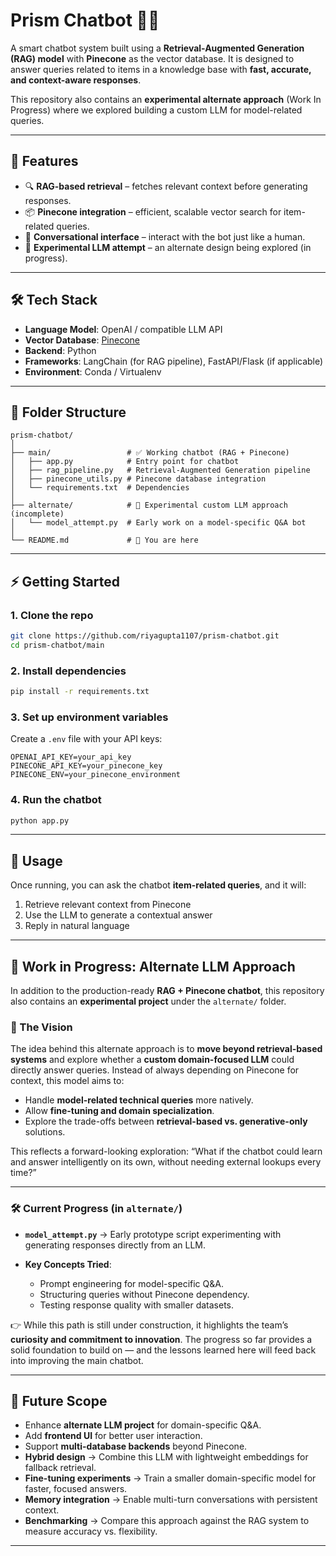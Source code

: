 
# Prism Chatbot 🤖✨

A smart chatbot system built using a **Retrieval-Augmented Generation (RAG) model** with **Pinecone** as the vector database.
It is designed to answer queries related to items in a knowledge base with **fast, accurate, and context-aware responses**.

This repository also contains an **experimental alternate approach** (Work In Progress) where we explored building a custom LLM for model-related queries.

---

## 🚀 Features

* 🔍 **RAG-based retrieval** – fetches relevant context before generating responses.
* 📦 **Pinecone integration** – efficient, scalable vector search for item-related queries.
* 💬 **Conversational interface** – interact with the bot just like a human.
* 🧪 **Experimental LLM attempt** – an alternate design being explored (in progress).

---

## 🛠️ Tech Stack

* **Language Model**: OpenAI / compatible LLM API
* **Vector Database**: [Pinecone](https://www.pinecone.io/)
* **Backend**: Python
* **Frameworks**: LangChain (for RAG pipeline), FastAPI/Flask (if applicable)
* **Environment**: Conda / Virtualenv

---

## 📂 Folder Structure

```
prism-chatbot/
│
├── main/                 # ✅ Working chatbot (RAG + Pinecone)
│   ├── app.py            # Entry point for chatbot
│   ├── rag_pipeline.py   # Retrieval-Augmented Generation pipeline
│   ├── pinecone_utils.py # Pinecone database integration
│   └── requirements.txt  # Dependencies
│
├── alternate/            # 🧪 Experimental custom LLM approach (incomplete)
│   └── model_attempt.py  # Early work on a model-specific Q&A bot
│
└── README.md             # 📖 You are here
```

---

## ⚡ Getting Started

### 1. Clone the repo

```bash
git clone https://github.com/riyagupta1107/prism-chatbot.git
cd prism-chatbot/main
```

### 2. Install dependencies

```bash
pip install -r requirements.txt
```

### 3. Set up environment variables

Create a `.env` file with your API keys:

```
OPENAI_API_KEY=your_api_key
PINECONE_API_KEY=your_pinecone_key
PINECONE_ENV=your_pinecone_environment
```

### 4. Run the chatbot

```bash
python app.py
```

---

## 🎯 Usage

Once running, you can ask the chatbot **item-related queries**, and it will:

1. Retrieve relevant context from Pinecone
2. Use the LLM to generate a contextual answer
3. Reply in natural language

---
## 🧪 Work in Progress: Alternate LLM Approach

In addition to the production-ready **RAG + Pinecone chatbot**, this repository also contains an **experimental project** under the `alternate/` folder.

### 🌟 The Vision

The idea behind this alternate approach is to **move beyond retrieval-based systems** and explore whether a **custom domain-focused LLM** could directly answer queries. Instead of always depending on Pinecone for context, this model aims to:

* Handle **model-related technical queries** more natively.
* Allow **fine-tuning and domain specialization**.
* Explore the trade-offs between **retrieval-based vs. generative-only** solutions.

This reflects a forward-looking exploration: “What if the chatbot could learn and answer intelligently on its own, without needing external lookups every time?”

---

### 🛠️ Current Progress (in `alternate/`)

* **`model_attempt.py`** → Early prototype script experimenting with generating responses directly from an LLM.
* **Key Concepts Tried**:

  * Prompt engineering for model-specific Q&A.
  * Structuring queries without Pinecone dependency.
  * Testing response quality with smaller datasets.

👉 While this path is still under construction, it highlights the team’s **curiosity and commitment to innovation**.
The progress so far provides a solid foundation to build on — and the lessons learned here will feed back into improving the main chatbot.

---
## 🌱 Future Scope

* Enhance **alternate LLM project** for domain-specific Q&A.
* Add **frontend UI** for better user interaction.
* Support **multi-database backends** beyond Pinecone.
* **Hybrid design** → Combine this LLM with lightweight embeddings for fallback retrieval.
* **Fine-tuning experiments** → Train a smaller domain-specific model for faster, focused answers.
* **Memory integration** → Enable multi-turn conversations with persistent context.
* **Benchmarking** → Compare this approach against the RAG system to measure accuracy vs. flexibility.

---




